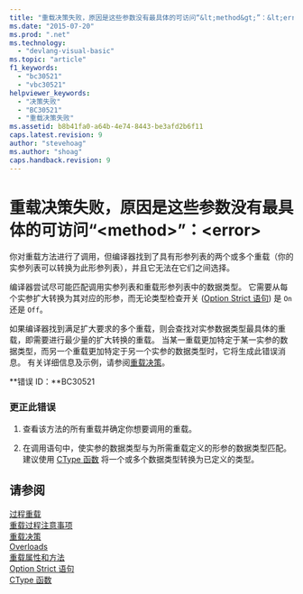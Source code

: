 ```yaml
---
title: "重载决策失败，原因是这些参数没有最具体的可访问“&lt;method&gt;”：&lt;error&gt; | Microsoft Docs"
ms.date: "2015-07-20"
ms.prod: ".net"
ms.technology: 
  - "devlang-visual-basic"
ms.topic: "article"
f1_keywords: 
  - "bc30521"
  - "vbc30521"
helpviewer_keywords: 
  - "决策失败"
  - "BC30521"
  - "重载决策失败"
ms.assetid: b8b41fa0-a64b-4e74-8443-be3afd2b6f11
caps.latest.revision: 9
author: "stevehoag"
ms.author: "shoag"
caps.handback.revision: 9
---
```

# 重载决策失败，原因是这些参数没有最具体的可访问“&lt;method&gt;”：&lt;error&gt;
你对重载方法进行了调用，但编译器找到了具有形参列表的两个或多个重载（你的实参列表可以转换为此形参列表），并且它无法在它们之间选择。  
  
 编译器尝试尽可能匹配调用实参列表和重载形参列表中的数据类型。 它需要从每个实参扩大转换为其对应的形参，而无论类型检查开关 \([Option Strict 语句](../../visual-basic/language-reference/statements/option-strict-statement.md)\) 是 `On` 还是 `Off`。  
  
 如果编译器找到满足扩大要求的多个重载，则会查找对实参数据类型最具体的重载，即需要进行最少量的扩大转换的重载。 当某一重载更加特定于某一实参的数据类型，而另一个重载更加特定于另一个实参的数据类型时，它将生成此错误消息。 有关详细信息及示例，请参阅[重载决策](../../visual-basic/programming-guide/language-features/procedures/overload-resolution.md)。  
  
 **错误 ID：**BC30521  
  
### 更正此错误  
  
1.  查看该方法的所有重载并确定你想要调用的重载。  
  
2.  在调用语句中，使实参的数据类型与为所需重载定义的形参的数据类型匹配。 建议使用 [CType 函数](../../visual-basic/language-reference/functions/ctype-function.md) 将一个或多个数据类型转换为已定义的类型。  
  
## 请参阅  
 [过程重载](../../visual-basic/programming-guide/language-features/procedures/procedure-overloading.md)   
 [重载过程注意事项](../../visual-basic/programming-guide/language-features/procedures/considerations-in-overloading-procedures.md)   
 [重载决策](../../visual-basic/programming-guide/language-features/procedures/overload-resolution.md)   
 [Overloads](../../visual-basic/language-reference/modifiers/overloads.md)   
 [重载属性和方法](../../visual-basic/programming-guide/language-features/objects-and-classes/overloaded-properties-and-methods.md)   
 [Option Strict 语句](../../visual-basic/language-reference/statements/option-strict-statement.md)   
 [CType 函数](../../visual-basic/language-reference/functions/ctype-function.md)